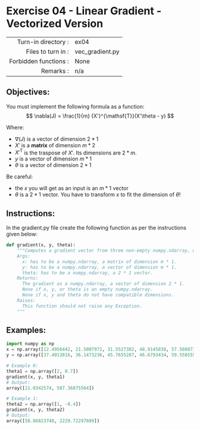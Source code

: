 # Exercise 04 - Linear Gradient - Vectorized Version

|                         |                    |
| -----------------------:| ------------------ |
|   Turn-in directory :   |  ex04              |
|   Files to turn in :    |  vec_gradient.py   |
|   Forbidden functions : |  None              |
|   Remarks :             |  n/a               |

## Objectives:

You must implement the following formula as a function:    
$$
\nabla(J) = \frac{1}{m} {X'}^{\mathsf{T}}(X'\theta - y)
$$  

Where:  
- $\nabla(J)$ is a vector of dimension $2 * 1$
- $X'$ is a **matrix** of dimension $m * 2$ 
- ${X'}^{\mathsf{T}}$ is the traspose of $X'$. Its dimensions are $2 * m$.
- $y$ is a vector of dimension $m * 1$
- $\theta$ is a vector of dimension $2 * 1$ 
  
Be careful: 
- the $x$ you will get as an input is an $m * 1$ vector 
- $\theta$ is a $2 * 1$ vector. You have to transform $x$ to fit the dimension of $\theta$!

## Instructions:
In the gradient.py file create the following function as per the instructions given below:
```python
def gradient(x, y, theta):
    """Computes a gradient vector from three non-empty numpy.ndarray, without any for loop. The three arrays must have compatible dimensions.
    Args:
      x: has to be a numpy.ndarray, a matrix of dimension m * 1.
      y: has to be a numpy.ndarray, a vector of dimension m * 1.
      theta: has to be a numpy.ndarray, a 2 * 1 vector.
    Returns:
      The gradient as a numpy.ndarray, a vector of dimension 2 * 1.
      None if x, y, or theta is an empty numpy.ndarray.
      None if x, y and theta do not have compatible dimensions.
    Raises:
      This function should not raise any Exception.
    """
```

## Examples:
```python
import numpy as np
x = np.array([12.4956442, 21.5007972, 31.5527382, 48.9145838, 57.5088733])
y = np.array([37.4013816, 36.1473236, 45.7655287, 46.6793434, 59.5585554])

# Example 0:
theta1 = np.array([2, 0.7])
gradient(x, y, theta1)
# Output:
array([21.0342574, 587.36875564])

# Example 1:
theta2 = np.array([1, -0.4])
gradient(x, y, theta2)
# Output:
array([58.86823748, 2229.72297889])
```